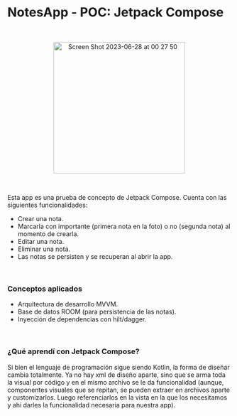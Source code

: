 # NotesApp - POC: Jetpack Compose

<br><p align="center"><img width="296" alt="Screen Shot 2023-06-28 at 00 27 50" src="https://github.com/hernanRuiz/NotesApp_JetPackComposePOC/assets/1894700/ff734e27-c8b8-484f-98e4-9c2f39b5ff08"></p><br>

Esta app es una prueba de concepto de Jetpack Compose. Cuenta con las siguientes funcionalidades:

- Crear una nota.
- Marcarla con importante (primera nota en la foto) o no (segunda nota) al momento de crearla.
- Editar una nota.
- Eliminar una nota.
- Las notas se persisten y se recuperan al abrir la app.

<br><h3>Conceptos aplicados</h3>

- Arquitectura de desarrollo MVVM.
- Base de datos ROOM (para persistencia de las notas).
- Inyección de dependencias con hilt/dagger.

<br><h3>¿Qué aprendí con Jetpack Compose?</h3>

Si bien el lenguaje de programación sigue siendo Kotlin, la forma de diseñar cambia totalmente. Ya no hay xml de diseño aparte, sino que se arma toda la visual por código y en el mismo archivo se le da funcionalidad (aunque, componentes visuales que se repitan, se pueden extraer en archivos aparte y customizarlos. Luego referenciarlos en la vista en la que los necesitamos y ahí darles la funcionalidad necesaria para nuestra app). 
